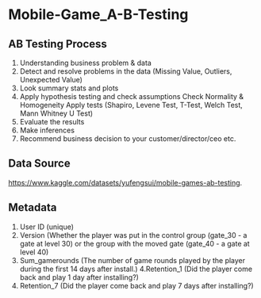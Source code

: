 # Mobile-Game_A-B-Testing


## AB Testing Process
1. Understanding business problem & data
2. Detect and resolve problems in the data (Missing Value, Outliers, Unexpected Value)
3. Look summary stats and plots
4. Apply hypothesis testing and check assumptions
 Check Normality & Homogeneity
 Apply tests (Shapiro, Levene Test, T-Test, Welch Test, Mann Whitney U Test)
5. Evaluate the results
6. Make inferences
7. Recommend business decision to your customer/director/ceo etc.


## Data Source
https://www.kaggle.com/datasets/yufengsui/mobile-games-ab-testing.


## Metadata
1. User ID (unique)
2. Version (Whether the player was put in the control group (gate_30 - a gate at level 30) or the group with the moved gate (gate_40 - a gate at level 40)
3. Sum_gamerounds (The number of game rounds played by the player during the first 14 days after install.)
4.Retention_1 (Did the player come back and play 1 day after installing?)
5. Retention_7 (Did the player come back and play 7 days after installing?)


